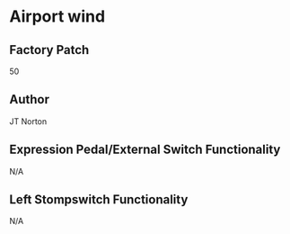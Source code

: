 



# Airport wind

## Factory Patch


50  

## Author


JT Norton  

## Expression Pedal/External Switch Functionality


N/A  

## Left Stompswitch Functionality


N/A